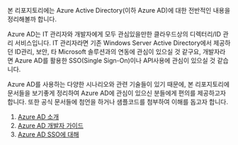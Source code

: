 본 리포지토리에는 Azure Active Directory(이하 Azure AD)에 대한 전반적인 내용을 정리해볼까 합니다. 

Azure AD는 IT 관리자와 개발자에게 모두 관심있을만한 클라우드상의 디렉터리/ID 관리 서비스입니다. 
IT 관리자라면 기존 Windows Server Active Directory에서 제공하던 ID관리, 보안, 타 Microsoft 솔루션과의 연동에 관심이 있으실 것 같구요, 개발자라면 Azure AD를 활용한 SSO(Single Sign-On)이나 API사용에 관심이 있으실 것 같습니다.

Azure AD를 사용하는 다양한 시나리오와 관련 기술들이 있기 때문에, 본 리포지토리에 문서들을 보기좋게 정리하여 Azure AD에 관심이 있으신 분들에게 편의를 제공하고자 합니다. 또한 공식 문서들에 첨언을 하거나 샘플코드를 첨부하여 이해를 돕고자 합니다.

1. [Azure AD 소개](https://github.com/hanchoi/AzureAD/tree/master/1.%20Azure%20AD%20%EC%86%8C%EA%B0%9C)
2. [Azure AD 개발자 가이드](https://github.com/hanchoi/AzureAD/tree/master/2.%20Azure%20AD%20%EA%B0%9C%EB%B0%9C%EC%9E%90%20%EA%B0%80%EC%9D%B4%EB%93%9C)
3. [Azure AD SSO에 대해]()
